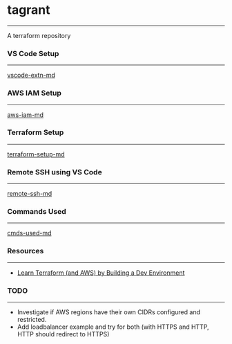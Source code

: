 # tagrant
---
A terraform repository

### VS Code Setup
---

[vscode-extn-md](vscode.md)

### AWS IAM Setup
---

[aws-iam-md](iam.md)

### Terraform Setup
---

[terraform-setup-md](terraform.md)

### Remote SSH using VS Code
---

[remote-ssh-md](remotessh.md)

### Commands Used
---

[cmds-used-md](commands.md)

### Resources
---
- [Learn Terraform (and AWS) by Building a Dev Environment](https://www.youtube.com/watch?v=iRaai1IBlB0)

### TODO
---
- Investigate if AWS regions have their own CIDRs configured and restricted.
- Add loadbalancer example and try for both (with HTTPS and HTTP, HTTP should redirect to HTTPS)
